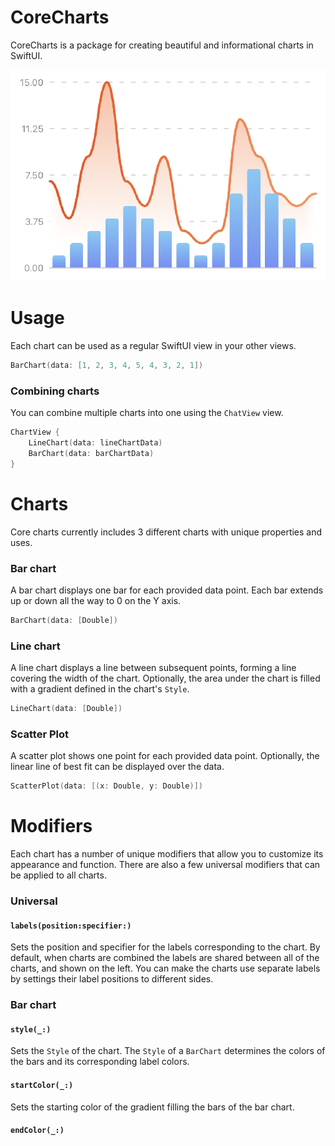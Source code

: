 # CoreCharts

CoreCharts is a package for creating beautiful and informational charts in SwiftUI.

![Screenshot](Assets/Screenshot.png)

# Usage

Each chart can be used as a regular SwiftUI view in your other views.

```swift
BarChart(data: [1, 2, 3, 4, 5, 4, 3, 2, 1])
```

### Combining charts

You can combine multiple charts into one using the `ChatView` view.

```swift
ChartView {
    LineChart(data: lineChartData)
    BarChart(data: barChartData)
}
```

# Charts

Core charts currently includes 3 different charts with unique properties and uses.

### Bar chart

A bar chart displays one bar for each provided data point. Each bar extends up or down all the way to 0 on the Y axis.

```swift
BarChart(data: [Double])
```

### Line chart

A line chart displays a line between subsequent points, forming a line covering the width of the chart. Optionally, the area under the chart is filled with a gradient defined in the chart's `Style`.

```swift
LineChart(data: [Double])
```

### Scatter Plot

A scatter plot shows one point for each provided data point. Optionally, the linear line of best fit can be displayed over the data.

```swift
ScatterPlot(data: [(x: Double, y: Double)])
```

# Modifiers

Each chart has a number of unique modifiers that allow you to customize its appearance and function. There are also a few universal modifiers that can be applied to all charts.

### Universal

#### `labels(position:specifier:)`

Sets the position and specifier for the labels corresponding to the chart. 
By default, when charts are combined the labels are shared between all of the charts, and shown on the left. You can make the charts use separate labels by settings their label positions to different sides.

### Bar chart

#### `style(_:)`

Sets the `Style` of the chart. The `Style` of a `BarChart` determines the colors of the bars and its corresponding label colors.

#### `startColor(_:)`

Sets the starting color of the gradient filling the bars of the bar chart.

#### `endColor(_:)`
